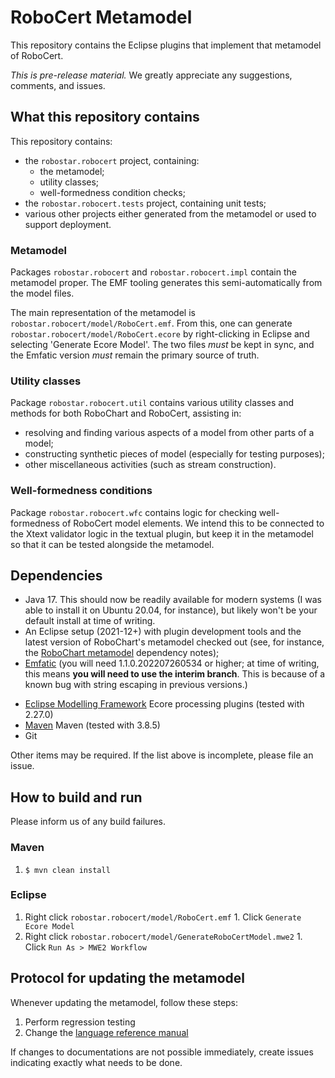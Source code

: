 # RoboCert Metamodel

This repository contains the Eclipse plugins that implement that metamodel of RoboCert.

_This is pre-release material._  We greatly appreciate any suggestions,
comments, and issues.


## What this repository contains

This repository contains:

- the `robostar.robocert` project, containing:
  - the metamodel;
  - utility classes;
  - well-formedness condition checks;
- the `robostar.robocert.tests` project, containing unit tests;
- various other projects either generated from the metamodel or used to support deployment.


### Metamodel

Packages `robostar.robocert` and `robostar.robocert.impl` contain the metamodel proper.
The EMF tooling generates this semi-automatically from the model files.

The main representation of the metamodel is
`robostar.robocert/model/RoboCert.emf`.  From this, one can generate
`robostar.robocert/model/RoboCert.ecore` by right-clicking in Eclipse and
selecting 'Generate Ecore Model'.  The two files _must_ be kept in sync, and
the Emfatic version _must_ remain the primary source of truth.


### Utility classes

Package `robostar.robocert.util` contains various utility classes and methods for both RoboChart
and RoboCert, assisting in:

- resolving and finding various aspects of a model from other parts of a model;
- constructing synthetic pieces of model (especially for testing purposes);
- other miscellaneous activities (such as stream construction).


### Well-formedness conditions

Package `robostar.robocert.wfc` contains logic for checking well-formedness of RoboCert model
elements.  We intend this to be connected to the Xtext validator logic in the textual plugin, but
keep it in the metamodel so that it can be tested alongside the metamodel.


## Dependencies

- Java 17.  This should now be readily available for modern systems (I was able
  to install it on Ubuntu 20.04, for instance), but likely won't be your
  default install at time of writing.
- An Eclipse setup (2021-12+) with plugin development tools and the latest
  version of RoboChart's metamodel checked
  out (see, for instance, the
  [RoboChart metamodel](https://github.com/UoY-RoboStar/robochart-metamodel)
  dependency notes);
- [Emfatic](https://www.eclipse.org/emfatic/) (you will need 1.1.0.202207260534
  or higher; at time of writing, this means **you will need to use the interim
  branch**.  This is because of a known bug with string escaping in previous
  versions.)
* [Eclipse Modelling Framework](https://www.eclipse.org/modeling/emf/) Ecore
  processing plugins (tested with 2.27.0)
* [Maven](https://maven.apache.org) Maven (tested with 3.8.5)
* Git

Other items may be required.  If the list above is incomplete, please file an
issue.


## How to build and run

Please inform us of any build failures.

### Maven

1. `$ mvn clean install`


### Eclipse

1. Right click `robostar.robocert/model/RoboCert.emf`
        1. Click `Generate Ecore Model`
2. Right click `robostar.robocert/model/GenerateRoboCertModel.mwe2`
        1. Click `Run As > MWE2 Workflow`


## Protocol for updating the metamodel

Whenever updating the metamodel, follow these steps:

1. Perform regression testing
2. Change the [language reference manual](https://github.com/UoY-RoboStar/robocert-reference-manual)

If changes to documentations are not possible immediately, create issues
indicating exactly what needs to be done.